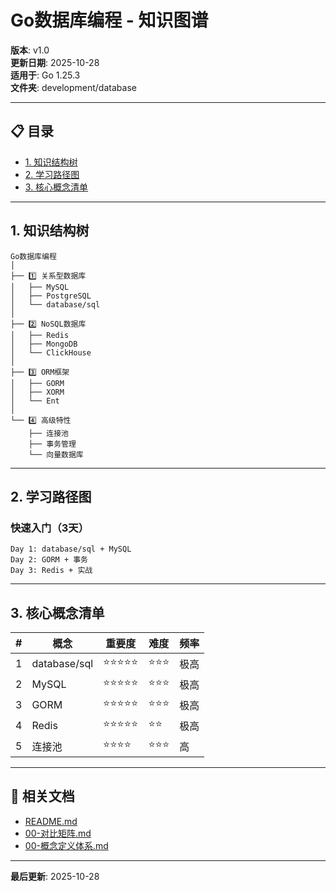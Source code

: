 # Go数据库编程 - 知识图谱

**版本**: v1.0  
**更新日期**: 2025-10-28  
**适用于**: Go 1.25.3  
**文件夹**: development/database

---

## 📋 目录

- [1. 知识结构树](#1-知识结构树)
- [2. 学习路径图](#2-学习路径图)
- [3. 核心概念清单](#3-核心概念清单)

---

## 1. 知识结构树

```text
Go数据库编程
│
├── 1️⃣ 关系型数据库
│   ├── MySQL
│   ├── PostgreSQL
│   └── database/sql
│
├── 2️⃣ NoSQL数据库
│   ├── Redis
│   ├── MongoDB
│   └── ClickHouse
│
├── 3️⃣ ORM框架
│   ├── GORM
│   ├── XORM
│   └── Ent
│
└── 4️⃣ 高级特性
    ├── 连接池
    ├── 事务管理
    └── 向量数据库
```

---

## 2. 学习路径图

### 快速入门（3天）

```text
Day 1: database/sql + MySQL
Day 2: GORM + 事务
Day 3: Redis + 实战
```

---

## 3. 核心概念清单

| # | 概念 | 重要度 | 难度 | 频率 |
|---|------|--------|------|------|
| 1 | database/sql | ⭐⭐⭐⭐⭐ | ⭐⭐⭐ | 极高 |
| 2 | MySQL | ⭐⭐⭐⭐⭐ | ⭐⭐⭐ | 极高 |
| 3 | GORM | ⭐⭐⭐⭐⭐ | ⭐⭐⭐ | 极高 |
| 4 | Redis | ⭐⭐⭐⭐⭐ | ⭐⭐ | 极高 |
| 5 | 连接池 | ⭐⭐⭐⭐ | ⭐⭐⭐ | 高 |

---

## 🔗 相关文档

- [README.md](./README.md)
- [00-对比矩阵.md](./00-对比矩阵.md)
- [00-概念定义体系.md](./00-概念定义体系.md)

---

**最后更新**: 2025-10-28
